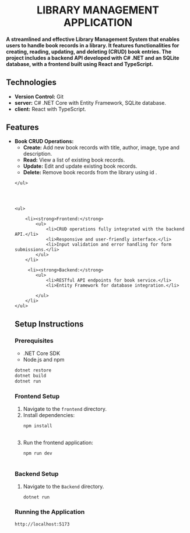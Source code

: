 <h1 align="center">
    LIBRARY MANAGEMENT APPLICATION
</h1>

<h4>

A streamlined and effective Library Management System that enables users to handle book records in a library. It features functionalities for creating, reading, updating, and deleting (CRUD) book entries. The project includes a backend API developed with C# .NET and an SQLite database, with a frontend built using React and TypeScript.


</h4>
<h2>Technologies</h2>
    <ul>
        <li><strong>Version Control:</strong> Git</li>
        <li><strong>server:</strong> C# .NET Core with Entity Framework, SQLite database.</li>
        <li><strong>client:</strong> React with TypeScript.</li>
    </ul>

## Features

<ul>
        <li><strong>Book CRUD Operations:</strong>
            <ul>
                <li><strong>Create:</strong> Add new book records with title, author, image, type and description.</li>
                <li><strong>Read:</strong> View a list of existing book records.</li>
                <li><strong>Update:</strong> Edit and update existing book records.</li>
                <li><strong>Delete:</strong> Remove book records from the library using id .</li>
            </ul>
        </li>
        
    </ul>




    <ul>
       
        <li><strong>Frontend:</strong>
            <ul>
                <li>CRUD operations fully integrated with the backend API.</li>
                <li>Responsive and user-friendly interface.</li>
                <li>Input validation and error handling for form submissions.</li>
            </ul>
        </li>

         <li><strong>Backend:</strong>
            <ul>
                <li>RESTful API endpoints for book service.</li>
                <li>Entity Framework for database integration.</li>
                
            </ul>
        </li>
    </ul>

<h2>Setup Instructions</h2>

  <h3>Prerequisites</h3>
    <ul>
        <li>.NET Core SDK</li>
        <li>Node.js and npm</li>
    </ul>

  

```sh
dotnet restore
dotnet build
dotnet run
```

<h3>Frontend Setup</h3>
    <ol>
        <li>Navigate to the <code>frontend</code> directory.</li>
        <li>Install dependencies:
            <pre>
<code>npm install</code>
            </pre>
        </li>
        <li>Run the frontend application:
            <pre>
<code>npm run dev</code>
            </pre>
        </li>
    </ol>


<h3>Backend Setup</h3>
    <ol>
        <li>Navigate to the <code>Backend</code> directory.</li>
        
        
<code>dotnet run</code>
            </pre>
        </li>
    </ol>
<h3>Running the Application</h3>
    <p> <code>http://localhost:5173</code> </p>



